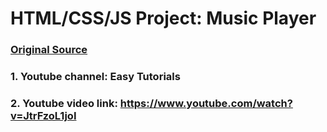 # HTML/CSS/JS Project: Music Player

### <ins> Original Source </ins>
### 1. Youtube channel: Easy Tutorials
### 2. Youtube video link: https://www.youtube.com/watch?v=JtrFzoL1joI
